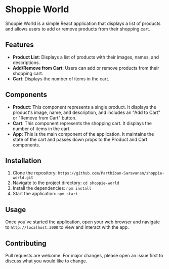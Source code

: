 # Shoppie World

Shoppie World is a simple React application that displays a list of products and allows users to add or remove products from their shopping cart.

## Features

- **Product List**: Displays a list of products with their images, names, and descriptions.
- **Add/Remove from Cart**: Users can add or remove products from their shopping cart.
- **Cart**: Displays the number of items in the cart.

## Components

- **Product**: This component represents a single product. It displays the product's image, name, and description, and includes an "Add to Cart" or "Remove from Cart" button.
- **Cart**: This component represents the shopping cart. It displays the number of items in the cart.
- **App**: This is the main component of the application. It maintains the state of the cart and passes down props to the Product and Cart components.

## Installation

1. Clone the repository: `https://github.com/Parthiban-Saravanan/shoppie-world.git`
2. Navigate to the project directory: `cd shoppie-world`
3. Install the dependencies: `npm install`
4. Start the application: `npm start`

## Usage

Once you've started the application, open your web browser and navigate to `http://localhost:3000` to view and interact with the app.

## Contributing

Pull requests are welcome. For major changes, please open an issue first to discuss what you would like to change.
